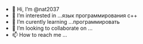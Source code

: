 - 👋 Hi, I’m @nat2037
- 👀 I’m interested in ...язык программирования c++
- 🌱 I’m curently learning ...программировать
- 💞️ I’m looking to collaborate on ...
- 📫 How to reach me ...

<!---
nat2037/nat2037 is a ✨ special ✨ repository because its `README.md` (this file) appears on your GitHub profile.
You can click the Preview link to take a look at your changes.
--->
